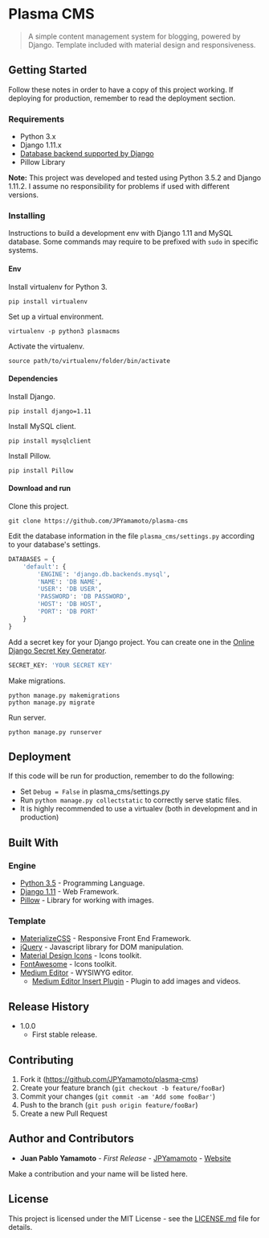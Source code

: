 # Plasma CMS

> A simple content management system for blogging, powered by Django. Template included with material design and responsiveness.

## Getting Started

Follow these notes in order to have a copy of this project working. If deploying for production, remember to read the deployment section.

### Requirements

* Python 3.x
* Django 1.11.x
* [Database backend supported by Django](https://docs.djangoproject.com/en/1.11/ref/databases/)
* Pillow Library

**Note:** This project was developed and tested using Python 3.5.2 and Django 1.11.2. I assume no responsibility for problems if used with different versions.

### Installing

Instructions to build a development env with Django 1.11 and MySQL database. Some commands may require to be prefixed with `sudo` in specific systems.

#### Env

Install virtualenv for Python 3.

```shell
pip install virtualenv
```

Set up a virtual environment.

```shell
virtualenv -p python3 plasmacms
```

Activate the virtualenv.

```shell
source path/to/virtualenv/folder/bin/activate
```

#### Dependencies

Install Django.

```shell
pip install django=1.11
```

Install MySQL client.

```shell
pip install mysqlclient
```

Install Pillow.

```shell
pip install Pillow
```

#### Download and run

Clone this project.

```shell
git clone https://github.com/JPYamamoto/plasma-cms
```

Edit the database information in the file `plasma_cms/settings.py` according to your database's settings.

```python
DATABASES = {
    'default': {
        'ENGINE': 'django.db.backends.mysql',
        'NAME': 'DB NAME',
        'USER': 'DB USER',
        'PASSWORD': 'DB PASSWORD',
        'HOST': 'DB HOST',
        'PORT': 'DB PORT'
    }
}
```

Add a secret key for your Django project. You can create one in the [Online Django Secret Key Generator](http://www.miniwebtool.com/django-secret-key-generator/).

```python
SECRET_KEY: 'YOUR SECRET KEY'
```

Make migrations.

```shell
python manage.py makemigrations
python manage.py migrate
```

Run server.

```shell
python manage.py runserver
```

## Deployment

If this code will be run for production, remember to do the following:

* Set `Debug = False` in plasma_cms/settings.py
* Run `python manage.py collectstatic` to correctly serve static files.
* It is highly recommended to use a virtualev (both in development and in production)


## Built With

### Engine

* [Python 3.5](https://www.python.org/) - Programming Language.
* [Django 1.11](https://www.djangoproject.com/) - Web Framework.
* [Pillow](https://python-pillow.org/) - Library for working with images.

### Template

* [MaterializeCSS](http://materializecss.com/) - Responsive Front End Framework.
* [jQuery](https://jquery.com/) - Javascript library for DOM manipulation.
* [Material Design Icons](https://material.io/icons/) - Icons toolkit.
* [FontAwesome](http://fontawesome.io/) - Icons toolkit.
* [Medium Editor](https://yabwe.github.io/medium-editor/) - WYSIWYG editor.
    * [Medium Editor Insert Plugin](http://linkesch.com/medium-editor-insert-plugin/) - Plugin to add images and videos.

## Release History

* 1.0.0
    * First stable release.

## Contributing

1. Fork it (<https://github.com/JPYamamoto/plasma-cms>)
2. Create your feature branch (`git checkout -b feature/fooBar`)
3. Commit your changes (`git commit -am 'Add some fooBar'`)
4. Push to the branch (`git push origin feature/fooBar`)
5. Create a new Pull Request

## Author and Contributors

* **Juan Pablo Yamamoto** - *First Release* - [JPYamamoto](https://github.com/JPYamamoto) - [Website](http://jpyamamoto.com/)

Make a contribution and your name will be listed here.

## License

This project is licensed under the MIT License - see the [LICENSE.md](LICENSE.md) file for details.
